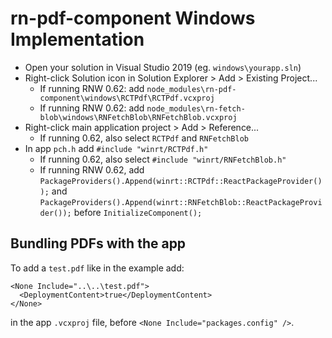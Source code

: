 # rn-pdf-component Windows Implementation

- Open your solution in Visual Studio 2019 (eg. `windows\yourapp.sln`)
- Right-click Solution icon in Solution Explorer > Add > Existing Project...
  - If running RNW 0.62: add `node_modules\rn-pdf-component\windows\RCTPdf\RCTPdf.vcxproj`
  - If running RNW 0.62: add `node_modules\rn-fetch-blob\windows\RNFetchBlob\RNFetchBlob.vcxproj`
- Right-click main application project > Add > Reference...
  - If running 0.62, also select `RCTPdf` and `RNFetchBlob`
- In app `pch.h` add `#include "winrt/RCTPdf.h"`
  - If running 0.62, also select `#include "winrt/RNFetchBlob.h"`
  - If running RNW 0.62, add `PackageProviders().Append(winrt::RCTPdf::ReactPackageProvider());` and `PackageProviders().Append(winrt::RNFetchBlob::ReactPackageProvider());` before `InitializeComponent();`


## Bundling PDFs with the app
To add a `test.pdf` like in the example add:
```
<None Include="..\..\test.pdf">
  <DeploymentContent>true</DeploymentContent>
</None>
```
in the app `.vcxproj` file, before `<None Include="packages.config" />`.
